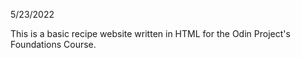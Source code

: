 5/23/2022

This is a basic recipe website written in HTML for the Odin Project's Foundations Course.


